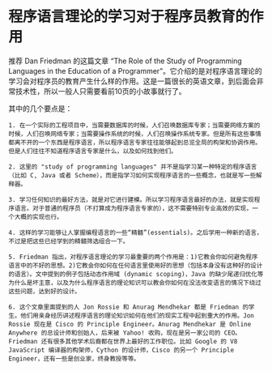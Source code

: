 # 程序语言理论的学习对于程序员教育的作用

推荐 Dan Friedman 的这篇文章 “The Role of the Study of Programming Languages in the Education of a Programmer”。它介绍的是对程序语言理论的学习会对程序员的教育产生什么样的作用。这是一篇很长的英语文章，到后面会非常技术性，所以一般人只需要看前10页的小故事就行了。

其中的几个要点是：

    1. 在一个实际的工程项目中，当需要数据库的时候，人们召唤数据库专家；当需要网络方案的时候，人们召唤网络专家；当需要操作系统的时候，人们召唤操作系统专家。但是所有这些事情都离不开的一个东西是程序语言，所以程序语言专家往往能够起到总览全局的构架和协调作用。但是人们往往不知道程序语言专家是什么，以及如何找到他们。

    2. 这里的 "study of programming languages" 并不是指学习某一种特定的程序语言（比如 C, Java 或者 Scheme），而是指学习如何实现程序语言的一些概念，也就是写一些解释器。

    3. 学习任何知识的最好方法，就是对它进行建模。所以学习程序语言最好的办法，就是实现程序语言。对于普通的程序员（不打算成为程序语言专家的），这不需要特别专业高效的实现，一个大概的实现也行。

    4. 这样的学习能够让人掌握编程语言的一些“精髓”(essentials)。之后学用一种新的语言，不过是把这些已经学到的精髓筛选组合一下。

    5. Friedman 指出，对程序语言理论的学习最重要的两个作用是：1)它教会你如何避免程序语言中的不好的思想。2)它教会你如何在任何语言里使用好的思想（包括本身没有这种好的设计的语言）。文中提到的例子包括动态作用域 (dynamic scoping)，Java 的缺少尾递归优化等为什么是坏主意，以及为什么程序语言的理论知识可以教会你如何在没法改变语言的情况下绕过这些问题，达到好的设计。

    6. 这个文章里面提到的人 Jon Rossie 和 Anurag Mendhekar 都是 Friedman 的学生。他们用亲身经历讲述程序语言的理论知识如何在他们的现实工程中起到重大的作用。Jon Rossie 现在是 Cisco 的 Principle Engineer。Anurag Mendhekar 是 Online Anywhere 的总设计师和创始人，后来被 Yahoo! 收购，现在是另一家公司的 CEO。Friedman 还有很多其他学术后裔都在世界上最好的工作职位。比如 Google 的 V8 JavaScript 编译器的构架师，Cython 的设计师，Cisco 的另一个 Principle Engineer，还有一些是创业家，终身教授等等。
